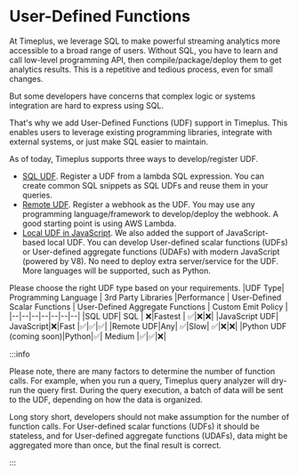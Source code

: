 # User-Defined Functions

At Timeplus, we leverage SQL to make powerful streaming analytics more accessible to a broad range of users. Without SQL, you have to learn and call low-level programming API, then compile/package/deploy them to get analytics results. This is a repetitive and tedious process, even for small changes.

But some developers have concerns that complex logic or systems integration are hard to express using SQL.

That's why we add User-Defined Functions (UDF) support in Timeplus. This enables users to leverage existing programming libraries, integrate with external systems, or just make SQL easier to maintain.

As of today, Timeplus supports three ways to develop/register UDF.

* [SQL UDF](/sql-udf). Register a UDF from a lambda SQL expression. You can create common SQL snippets as SQL UDFs and reuse them in your queries.
* [Remote UDF](/remote-udf). Register a webhook as the UDF. You may use any programming language/framework to develop/deploy the webhook. A good starting point is using AWS Lambda.
* [Local UDF in JavaScript](/js-udf). We also added the support of JavaScript-based local UDF. You can develop User-defined scalar functions (UDFs) or User-defined aggregate functions (UDAFs) with modern JavaScript (powered by V8). No need to deploy extra server/service for the UDF. More languages will be supported, such as Python.

Please choose the right UDF type based on your requirements.
|UDF Type| Programming Language | 3rd Party Libraries |Performance | User-Defined Scalar Functions | User-Defined Aggregate Functions | Custom Emit Policy |
|--|--|--|--|--|--|--|
|SQL UDF| SQL | ❌|Fastest | ✅|❌|❌|
|JavaScript UDF| JavaScript|❌|Fast |✅|✅|✅|
|Remote UDF|Any| ✅|Slow| ✅|❌|❌|
|Python UDF (coming soon)|Python|✅| Medium |✅|✅|❌|



:::info

Please note, there are many factors to determine the number of function calls. For example, when you run a query, Timeplus query analyzer will dry-run the query first. During the query execution, a batch of data will be sent to the UDF, depending on how the data is organized.

Long story short, developers should not make assumption for the number of function calls. For User-defined scalar functions (UDFs) it should be stateless, and for User-defined aggregate functions (UDAFs), data might be aggregated more than once, but the final result is correct.

:::
